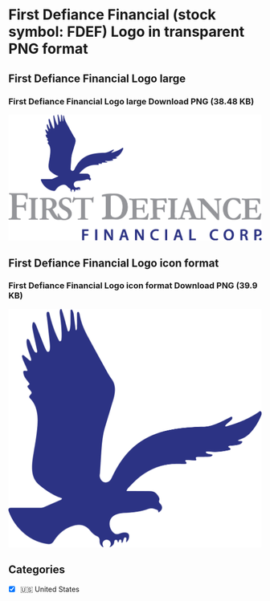 # First Defiance Financial (stock symbol: FDEF) Logo in transparent PNG format

## First Defiance Financial Logo large

### First Defiance Financial Logo large Download PNG (38.48 KB)

![First Defiance Financial Logo large Download PNG (38.48 KB)](/img/orig/FDEF_BIG-8b6fceb3.png)

## First Defiance Financial Logo icon format

### First Defiance Financial Logo icon format Download PNG (39.9 KB)

![First Defiance Financial Logo icon format Download PNG (39.9 KB)](/img/orig/FDEF-83b60e17.png)



## Categories
- [x] 🇺🇸 United States
